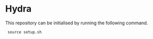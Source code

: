# Hydra

This repository can be initialised by running the following command.

``` source setup.sh```
